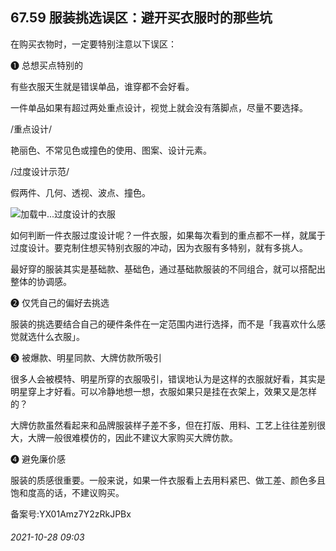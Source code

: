 ## 67.59 服装挑选误区：避开买衣服时的那些坑
在购买衣物时，一定要特别注意以下误区：



❶
 总想买点特别的
 



有些衣服天生就是错误单品，谁穿都不会好看。



一件单品如果有超过两处重点设计，视觉上就会没有落脚点，尽量不要选择。



/重点设计/
 



艳丽色、不常见色或撞色的使用、图案、设计元素。



/过度设计示范/
 



假两件、几何、透视、波点、撞色。



![](https://pic3.zhimg.com/v2-8d4a07401de08cd51f7b6e9d1eae9d5c.webp)加载中...过度设计的衣服
 



如何判断一件衣服过度设计呢？一件衣服，如果每次看到的重点都不一样，就属于过度设计。要克制住想买特别衣服的冲动，因为衣服有多特别，就有多挑人。



最好穿的服装其实是基础款、基础色，通过基础款服装的不同组合，就可以搭配出整体的协调感。



❷
 仅凭自己的偏好去挑选
 



服装的挑选要结合自己的硬件条件在一定范围内进行选择，而不是「我喜欢什么感觉就选什么衣服」。



❸
 被爆款、明星同款、大牌仿款所吸引
 



很多人会被模特、明星所穿的衣服吸引，错误地认为是这样的衣服就好看，其实是明星穿上才好看。可以冷静地想一想，衣服如果只是挂在衣架上，效果又是怎样的？



大牌仿款虽然看起来和品牌服装样子差不多，但在打版、用料、工艺上往往差别很大，大牌一般很难模仿的，因此不建议大家购买大牌仿款。



❹
 避免廉价感
 



服装的质感很重要。一般来说，如果一件衣服看上去用料紧巴、做工差、颜色多且饱和度高的话，不建议购买。



备案号:YX01Amz7Y2zRkJPBx


###### 2021-10-28 09:03
